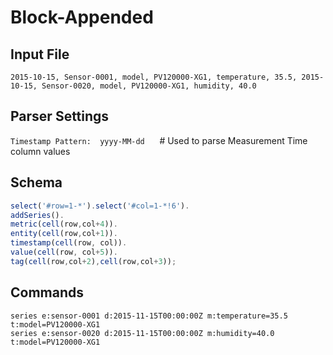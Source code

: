 # Block-Appended

## Input File

```csv
2015-10-15, Sensor-0001, model, PV120000-XG1, temperature, 35.5, 2015-10-15, Sensor-0020, model, PV120000-XG1, humidity, 40.0
```

## Parser Settings

`Timestamp Pattern:  yyyy-MM-dd`      # Used to parse Measurement Time column values

## Schema

```javascript
select('#row=1-*').select('#col=1-*!6').
addSeries().
metric(cell(row,col+4)).
entity(cell(row,col+1)).
timestamp(cell(row, col)).
value(cell(row, col+5)).
tag(cell(row,col+2),cell(row,col+3));
```

## Commands

```ls
series e:sensor-0001 d:2015-11-15T00:00:00Z m:temperature=35.5  t:model=PV120000-XG1
series e:sensor-0020 d:2015-11-15T00:00:00Z m:humidity=40.0     t:model=PV120000-XG1
```